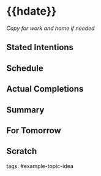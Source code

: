 # {{hdate}}


_Copy for work and home if needed_
## Stated Intentions


## Schedule


## Actual Completions


## Summary


## For Tomorrow


## Scratch
tags: #example-topic-idea

